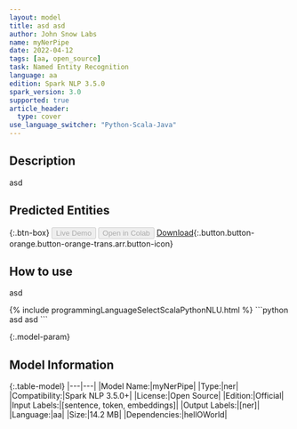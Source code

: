 ```yaml
---
layout: model
title: asd asd
author: John Snow Labs
name: myNerPipe
date: 2022-04-12
tags: [aa, open_source]
task: Named Entity Recognition
language: aa
edition: Spark NLP 3.5.0
spark_version: 3.0
supported: true
article_header:
  type: cover
use_language_switcher: "Python-Scala-Java"
---
```


## Description

asd

## Predicted Entities



{:.btn-box}
<button class="button button-orange" disabled>Live Demo</button>
<button class="button button-orange" disabled>Open in Colab</button>
[Download](https://s3.amazonaws.com/auxdata.johnsnowlabs.com/public/models/myNerPipe_aa_3.5.0_3.0_1649793478329.zip){:.button.button-orange.button-orange-trans.arr.button-icon}

## How to use

asd

<div class="tabs-box" markdown="1">
{% include programmingLanguageSelectScalaPythonNLU.html %}
```python
asd asd 
```

</div>

{:.model-param}
## Model Information

{:.table-model}
|---|---|
|Model Name:|myNerPipe|
|Type:|ner|
|Compatibility:|Spark NLP 3.5.0+|
|License:|Open Source|
|Edition:|Official|
|Input Labels:|[sentence, token, embeddings]|
|Output Labels:|[ner]|
|Language:|aa|
|Size:|14.2 MB|
|Dependencies:|hellOWorld|